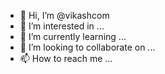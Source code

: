 - 👋 Hi, I’m @vikashcom
- 👀 I’m interested in ...
- 🌱 I’m currently learning ...
- 💞️ I’m looking to collaborate on ...
- 📫 How to reach me ...

<!---
vikashcom/vikashcom is a ✨ special ✨ repository because its `README.md` (this file) appears on your GitHub profile.
You can click the Preview link to take a look at your changes.
--->

